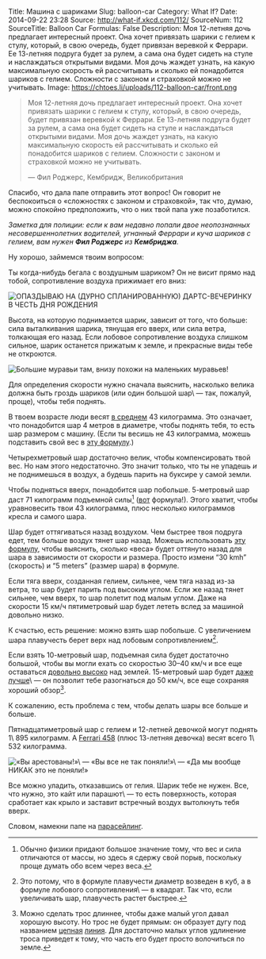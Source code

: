 Title: Машина с шариками
Slug: balloon-car
Category: What If?
Date: 2014-09-22 23:28
Source: http://what-if.xkcd.com/112/
SourceNum: 112
SourceTitle: Balloon Car
Formulas: False
Description: Моя 12-летняя дочь предлагает интересный проект. Она хочет привязать шарики с гелием к стулу, который, в свою очередь, будет привязан веревкой к Феррари. Ее 13-летняя подруга будет за рулем, а сама она будет сидеть на стуле и наслаждаться открытыми видами. Моя дочь жаждет узнать, на какую максимальную скорость ей рассчитывать и сколько ей понадобится шариков с гелием. Сложности с законом и страховкой можно не учитывать.
Image: https://chtoes.li/uploads/112-balloon-car/front.png

> Моя 12-летняя дочь предлагает интересный проект. Она хочет привязать шарики с гелием к стулу, который, в свою очередь, будет привязан веревкой к Феррари. Ее 13-летняя подруга будет за рулем, а сама она будет сидеть на стуле и наслаждаться открытыми видами. Моя дочь жаждет узнать, на какую максимальную скорость ей рассчитывать и сколько ей понадобится шариков с гелием. Сложности с законом и страховкой можно не учитывать.
> 
> — Фил Роджерс, Кембридж, Великобритания

Спасибо, что дала папе отправить этот вопрос! Он говорит не беспокоиться о «сложностях с законом и страховкой», так что, думаю, можно спокойно предположить, что о них твой папа уже позаботился.

_Заметка для полиции: если к вам недавно попали двое неопознанных несовершеннолетних водителей, угнанный Феррари и куча шариков с гелием, вам нужен **Фил Роджерс** из **Кембриджа**._

Ну хорошо, займемся твоим вопросом:

Ты когда-нибудь бегала с воздушным шариком? Он не висит прямо над тобой, сопротивление воздуха прижимает его вниз:

![](/uploads/112-balloon-car/running.png "ОПАЗДЫВАЮ НА (ДУРНО СПЛАНИРОВАННУЮ) ДАРТС-ВЕЧЕРИНКУ В ЧЕСТЬ ДНЯ РОЖДЕНИЯ")

Высота, на которую поднимается шарик, зависит от того, что больше: сила выталкивания шарика, тянущая его вверх, или сила ветра, толкающая его назад. Если лобовое сопротивление воздуха слишком сильное, шарик останется прижатым к земле, и прекрасные виды тебе не откроются.

![](/uploads/112-balloon-car/driving_ru.png "Большие муравьи там, внизу похожи на маленьких муравьев!")

Для определения скорости нужно сначала выяснить, насколько велика должна быть гроздь шариков (или один большой шар\ — так, пожалуй, проще), чтобы тебя поднять.

В твоем возрасте люди весят [в среднем][1] 43 килограмма. Это означает, что понадобится шар 4 метров в диаметре, чтобы поднять тебя, то есть шар размером с машину. (Если ты весишь не 43 килограмма, можешь подставить свой вес в [эту формулу][2].)

Четырехметровый шар достаточно велик, чтобы компенсировать твой вес. Но нам этого недостаточно. Это значит только, что ты не упадешь _и_ не поднимешься в воздух, а будешь парить на буксире у самой земли.

Чтобы подняться вверх, понадобится шар побольше. 5-метровый шар даст 71 килограмм подъемной силы[^1] ([вот][3] формула!). Этого хватит, чтобы уравновесить твои 43 килограмма, плюс несколько килограммов кресла и самого шара.

[^1]: Обычно физики придают большое значение тому, что вес и сила отличаются от массы, но здесь я сдержу свой порыв, поскольку проще думать обо всем через веса.

Шар будет оттягиваться назад воздухом. Чем быстрее твоя подруга едет, тем больше воздух тянет шар назад. Можешь использовать [эту формулу][4], чтобы выяснить, сколько «веса» будет оттянуто назад для шара в зависимости от скорости и размера. Просто измени “30 kmh” (скорость) и “5 meters” (размер шара) в формуле.

Если тяга вверх, созданная гелием, сильнее, чем тяга назад из-за ветра, то шар будет парить под высоким углом. Если же назад тянет сильнее, чем вверх, то шар полетит под малым углом. Даже на скорости 15 км/ч пятиметровый шар будет лететь вслед за машиной довольно низко.

К счастью, есть решение: можно взять шар побольше. С увеличением шара плавучесть берет верх над лобовым сопротивлением[^2].

[^2]: Это потому, что в формуле плавучести диаметр возведен в куб, а в формуле лобового сопротивления\ — в квадрат. Так что, если увеличивать шар, плавучесть растет быстрее.

Если взять 10-метровый шар, подъемная сила будет достаточно большой, чтобы вы могли ехать со скоростью 30–40 км/ч и все еще оставаться [довольно высоко][5] над землей. 15-метровый шар будет [даже лучше][6]\ — он позволит тебе разогнаться до 50 км/ч, все еще сохраняя хороший обзор[^3].

[^3]: Можно сделать трос длиннее, чтобы даже малый угол давал хорошую высоту. Но трос не будет прямым: он образует дугу под названием [цепная][7] [линия][8]. Для достаточно малых углов удлинение троса приведет к тому, что часть его будет просто волочиться по земле.

К сожалению, есть проблема с тем, чтобы делать шары все больше и больше.

Пятнадцатиметровый шар с гелием и 12-летней девочкой могут поднять 1\ 895 килограмм. А [Ferrari 458][9] (плюс 13-летняя девочка) весят всего 1\ 532 килограмма.

![](/uploads/112-balloon-car/arrest_ru.png "«Вы арестованы!»\ — «Вы все не так поняли!»\ — «Да мы вообще НИКАК это не поняли!»")

Все можно уладить, отказавшись от гелия. Шарик тебе не нужен. Все, что нужно, это кайт или парашют\ — то есть поверхность, которая сработает как крыло и заставит встречный воздух вытолкнуть тебя вверх.

Словом, намекни папе на [парасейлинг][10].

[1]: http://www.cdc.gov/growthcharts/2000growthchart-us.pdf

[2]: http://www.wolframalpha.com/input/?i=2*%28%283%2F4%29+*+%2843+kg+%2F+%28air+density+-+helium+density%29%29+%2F+pi%29%5E%281%2F3%29

[3]: http://www.wolframalpha.com/input/?i=1%2F6+*+pi+*+%285+meters%29%5E3+*+%28air+density+-+helium+density%29

[4]: http://www.wolframalpha.com/input/?i=%281%2F8+*+air+density+*+pi+*+%285+meters%29%5E2+*+%2830+kmh%29%5E2+*+pi+*+0.47%29+%2F+earth+gravity

[5]: http://www.wolframalpha.com/input/?i=%28arctan%28%281%2F6*pi*%2810+meters%29%5E3*%28air+density+-+helium+density%29+-+43+kg%29+%2F+%28%28%281%2F8%29*air+density*pi*%2810+meters%29%5E2*%2830+kmh%29%5E2*pi*0.47%29%2Fearth+gravity%29%29%29+radians+to+degrees

[6]: http://www.wolframalpha.com/input/?i=%28arctan%28%281%2F6*pi*%2815+meters%29%5E3*%28air+density+-+helium+density%29+-+43+kg%29+%2F+%28%28%281%2F8%29*air+density*pi*%2815+meters%29%5E2*%2850+kmh%29%5E2*pi*0.47%29%2Fearth+gravity%29%29%29+radians+to+degrees

[7]: http://ru.wikipedia.org/wiki/Цапля

[8]: http://ru.wikipedia.org/wiki/Лилия

[9]: http://ru.wikipedia.org/wiki/Ferrari_458_Italia

[10]: https://www.youtube.com/results?search_query=parasailing
